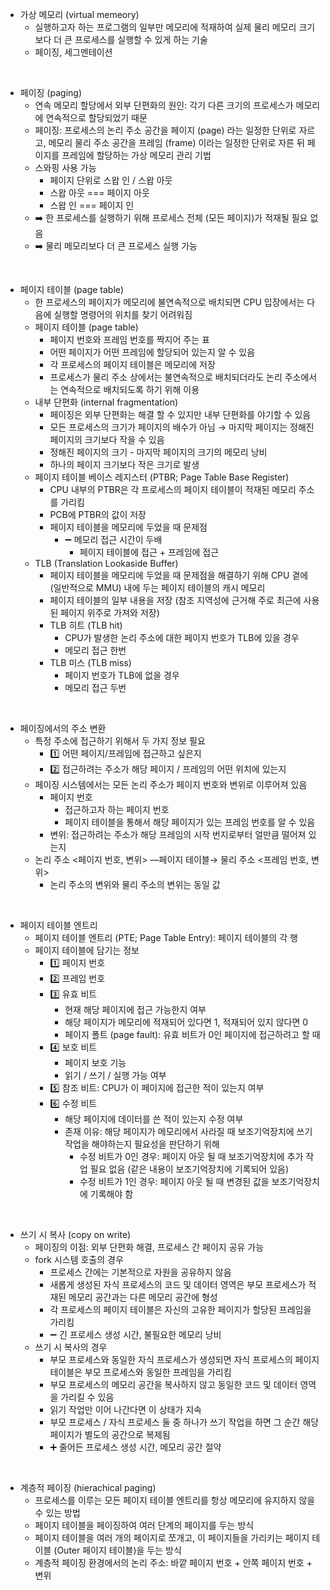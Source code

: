 - 가상 메모리 (virtual memeory)
  - 실행하고자 하는 프로그램의 일부만 메모리에 적재하여 실제 물리 메모리 크기보다 더 큰 프로세스를 실행할 수 있게 하는 기술
  - 페이징, 세그멘테이션
<br/>

- 페이징 (paging)
  - 연속 메모리 할당에서 외부 단편화의 원인: 각기 다른 크기의 프로세스가 메모리에 연속적으로 할당되었기 때문
  - 페이징: 프로세스의 논리 주소 공간을 페이지 (page) 라는 일정한 단위로 자르고, 메모리 물리 주소 공간을 프레임 (frame) 이라는 일정한 단위로 자른 뒤 페이지를 프레임에 할당하는 가상 메모리 관리 기법
  - 스와핑 사용 가능
    - 페이지 단위로 스왑 인 / 스왑 아웃
    - 스왑 아웃 === 페이지 아웃
    - 스왑 인 === 페이지 인
  - ➡️ 한 프로세스를 실행하기 위해 프로세스 전체 (모든 페이지)가 적재될 필요 없음
  - ➡️ 물리 메모리보다 더 큰 프로세스 실행 가능
<br/>

- 페이지 테이블 (page table)
  - 한 프로세스의 페이지가 메모리에 불연속적으로 배치되면 CPU 입장에서는 다음에 실행할 명령어의 위치를 찾기 어려워짐
  - 페이지 테이블 (page table)
    - 페이지 번호와 프레임 번호를 짝지어 주는 표
    - 어떤 페이지가 어떤 프레임에 할당되어 있는지 알 수 있음
    - 각 프로세스의 페이지 테이블은 메모리에 저장
    - 프로세스가 물리 주소 상에서는 불연속적으로 배치되더라도 논리 주소에서는 연속적으로 배치되도록 하기 위해 이용
  - 내부 단편화 (internal fragmentation)
    - 페이징은 외부 단편화는 해결 할 수 있지만 내부 단편화를 야기할 수 있음
    - 모든 프로세스의 크기가 페이지의 배수가 아님 → 마지막 페이지는 정해진 페이지의 크기보다 작을 수 있음
    - 정해진 페이지의 크기 - 마지막 페이지의 크기의 메모리 낭비
    - 하나의 페이지 크기보다 작은 크기로 발생
  - 페이지 테이블 베이스 레지스터 (PTBR; Page Table Base Register)
    - CPU 내부의 PTBR은 각 프로세스의 페이지 테이블이 적재된 메모리 주소를 가리킴
    - PCB에 PTBR의 값이 저장 
    - 페이지 테이블을 메모리에 두었을 때 문제점
      - ➖ 메모리 접근 시간이 두배
        - 페이지 테이블에 접근 + 프레임에 접근
  - TLB (Translation Lookaside Buffer)
    - 페이지 테이블을 메모리에 두었을 때 문제점을 해결하기 위해 CPU 곁에 (일반적으로 MMU) 내에 두는 페이지 테이블의 캐시 메모리
    - 페이지 테이블의 일부 내용을 저장 (참조 지역성에 근거해 주로 최근에 사용된 페이지 위주로 가져와 저장)
    - TLB 히트 (TLB hit)
      - CPU가 발생한 논리 주소에 대한 페이지 번호가 TLB에 있을 경우
      - 메모리 접근 한번
    - TLB 미스 (TLB miss)
      - 페이지 번호가 TLB에 없을 경우
      - 메모리 접근 두번
<br/>

- 페이징에서의 주소 변환
  - 특정 주소에 접근하기 위해서 두 가지 정보 필요
    - 1️⃣ 어떤 페이지/프레임에 접근하고 싶은지
    - 2️⃣ 접근하려는 주소가 해당 페이지 / 프레임의 어떤 위치에 있는지
  - 페이징 시스템에서는 모든 논리 주소가 페이지 번호와 변위로 이루어져 있음
    - 페이지 번호
      - 접근하고자 하는 페이지 번호
      - 페이지 테이블을 통해서 해당 페이지가 있는 프레임 번호를 알 수 있음 
    - 변위: 접근하려는 주소가 해당 프레임의 시작 번지로부터 얼만큼 떨어져 있는지
  - 논리 주소 <페이지 번호, 변위> ―페이지 테이블→ 물리 주소 <프레임 번호, 변위>
    - 논리 주소의 변위와 물리 주소의 변위는 동일 값
<br/>

- 페이지 테이블 엔트리
  - 페이지 테이블 엔트리 (PTE; Page Table Entry): 페이지 테이블의 각 행
  - 페이지 테이블에 담기는 정보
    - 1️⃣ 페이지 번호
    - 2️⃣ 프레임 번호
    - 3️⃣ 유효 비트
      - 현재 해당 페이지에 접근 가능한지 여부
      - 해당 페이지가 메모리에 적재되어 있다면 1, 적재되어 있지 않다면 0
      - 페이지 폴트 (page fault): 유효 비트가 0인 페이지에 접근하려고 할 때
    - 4️⃣ 보호 비트
      - 페이지 보호 기능
      - 읽기 / 쓰기 / 실행 가능 여부
    - 5️⃣ 참조 비트: CPU가 이 페이지에 접근한 적이 있는지 여부
    - 6️⃣ 수정 비트
      - 해당 페이지에 데이터를 쓴 적이 있는지 수정 여부
      - 존재 이유: 해당 페이지가 메모리에서 사라질 때 보조기억장치에 쓰기 작업을 해야하는지 필요성을 판단하기 위해
        - 수정 비트가 0인 경우: 페이지 아웃 될 때 보조기억장치에 추가 작업 필요 없음 (같은 내용이 보조기억장치에 기록되어 있음)
        - 수정 비트가 1인 경우: 페이지 아웃 될 때 변경된 값을 보조기억장치에 기록해야 함
<br/>

- 쓰기 시 복사 (copy on write)
  - 페이징의 이점: 외부 단편화 해결, 프로세스 간 페이지 공유 가능
  - fork 시스템 호출의 경우
    - 프로세스 간에는 기본적으로 자원을 공유하지 않음
    - 새롭게 생성된 자식 프로세스의 코드 및 데이터 영역은 부모 프로세스가 적재된 메모리 공간과는 다른 메모리 공간에 형성 
    - 각 프로세스의 페이지 테이블은 자신의 고유한 페이지가 할당된 프레임을 가리킴
    - ➖ 긴 프로세스 생성 시간, 불필요한 메모리 낭비
  - 쓰기 시 복사의 경우
    - 부모 프로세스와 동일한 자식 프로세스가 생성되면 자식 프로세스의 페이지 테이블은 부모 프로세스와 동일한 프레임을 가리킴
    - 부모 프로세스의 메모리 공간을 복사하지 않고 동일한 코드 및 데이터 영역을 가리킬 수 있음
    - 읽기 작업만 이어 나간다면 이 상태가 지속
    - 부모 프로세스 / 자식 프로세스 둘 중 하나가 쓰기 작업을 하면 그 순간 해당 페이지가 별도의 공간으로 복제됨
    - ➕ 줄어든 프로세스 생성 시간, 메모리 공간 절약
<br/>

- 계층적 페이징 (hierachical paging)
  - 프로세스를 이루는 모든 페이지 테이블 엔트리를 항상 메모리에 유지하지 않을 수 있는 방법
  - 페이지 테이블을 페이징하여 여러 단계의 페이지를 두는 방식
  - 페이지 테이블을 여러 개의 페이지로 쪼개고, 이 페이지들을 가리키는 페이지 테이블 (Outer 페이지 테이블)을 두는 방식
  - 계층적 페이징 환경에서의 논리 주소: 바깥 페이지 번호 + 안쪽 페이지 번호 + 변위 
